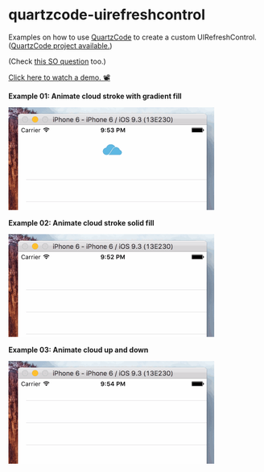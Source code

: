# quartzcode-uirefreshcontrol
Examples on how to use [QuartzCode](http://www.quartzcodeapp.com) to create a custom UIRefreshControl.  
([QuartzCode project available.](https://github.com/backslash-f/quartzcode-uirefreshcontrol/blob/master/QuartzCode-Project/CloudAnimation.qc))  

(Check [this SO question](http://stackoverflow.com/a/37162261/584548) too.)  

[Click here to watch a demo. 📽](http://cl.ly/2t0i0u0G2V12)

**Example 01: Animate cloud stroke with gradient fill**

[![Animate cloud stroke with gradient fill](https://github.com/Conaaando/quartzcode-uirefreshcontrol/blob/master/Demo/AnimateCloudStrokeWithGradientFill.gif)](http://cl.ly/2t0i0u0G2V12)

**Example 02: Animate cloud stroke solid fill**

[![Animate cloud stroke solid fill](https://github.com/Conaaando/quartzcode-uirefreshcontrol/blob/master/Demo/AnimateCloudStrokeWithSolidFill.gif)](http://cl.ly/2t0i0u0G2V12)

**Example 03: Animate cloud up and down**

[![Animate cloud up and down](https://github.com/Conaaando/quartzcode-uirefreshcontrol/blob/master/Demo/AnimateCloudUpAndDown.gif)](http://cl.ly/2t0i0u0G2V12)
